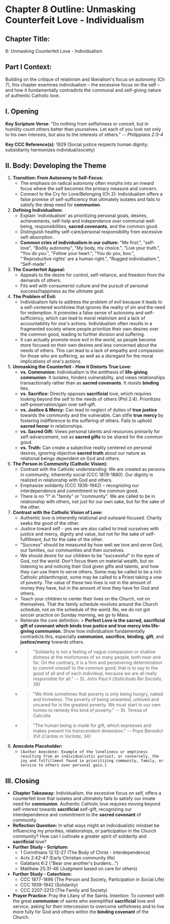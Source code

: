 # Chapter 8 Outline: Unmasking Counterfeit Love - Individualism

## Chapter Title:
8: Unmasking Counterfeit Love - Individualism

## Part I Context:
Building on the critique of relativism and liberalism's focus on autonomy (Ch 7), this chapter examines individualism – the excessive focus on the self – and how it fundamentally contradicts the communal and self-giving nature of authentic Catholic love.

## I. Opening

**Key Scripture Verse**: "Do nothing from selfishness or conceit, but in humility count others better than yourselves. Let each of you look not only to his own interests, but also to the interests of others." -- *Philippians 2:3-4*

**Key CCC Reference(s)**: 1929 (Social justice respects human dignity; subsidiarity harmonizes individual/society)

## II. Body: Developing the Theme

1.  **Transition: From Autonomy to Self-Focus:**
    *   The emphasis on radical autonomy often morphs into an inward focus where the self becomes the primary measure and concern.
    *   Connect to the Cry for Love/Belonging (Ch 2): Individualism offers a false promise of self-sufficiency that ultimately isolates and fails to satisfy the deep need for **communion**.
2.  **Defining Individualism:**
    *   Explain 'individualism' as prioritizing personal goals, desires, achievements, self-help and independence *over* communal well-being, responsibilities, **sacred covenants**, and the common good.
    *   Distinguish healthy self-care/personal responsibility from excessive self-absorption.
    *   **Common cries of individualism in our culture:** "Me first.", "self-love", "Bodily autonomy", "My body, my choice.", "Live your truth.", "You do you.", "Follow your heart.", "You do you, boo.", "'Reproductive rights' are a human right.", "Rugged individualism.", "Self-made".
3.  **The Counterfeit Appeal:**
    *   Appeals to the desire for control, self-reliance, and freedom from the demands of others.
    *   Fits well with consumerist culture and the pursuit of personal success/happiness as the ultimate goal.
4. **The Problem of Evil:**
    *   Individualism fails to address the problem of evil because it leads to a self-centered worldview that ignores the reality of sin and the need for redemption. It promotes a false sense of autonomy and self-sufficiency, which can lead to moral relativism and a lack of accountability for one's actions. Individualism often results in a fragmented society where people prioritize their own desires over the common good, leading to further division and suffering.
    *   It can actually promote more evil in the world, as people become more focused on their own desires and less concerned about the needs of others. This can lead to a lack of empathy and compassion for those who are suffering, as well as a disregard for the moral implications of one's actions.
5.  **Unmasking the Counterfeit - How it Distorts True Love:**
    *   **vs. Communion:** Individualism is the antithesis of **life-giving communion**. It isolates, hinders vulnerability, and views relationships transactionally rather than as **sacred covenants**. It resists **binding** ties.
    *   **vs. Sacrifice:** Directly opposes **sacrificial** love, which requires looking beyond the self to the needs of others (Phil 2:4). Prioritizes self-preservation/gain over self-gift.
    *   **vs. Justice & Mercy:** Can lead to neglect of duties of **true justice** towards the community and the vulnerable. Can stifle **true mercy** by fostering indifference to the suffering of others. Fails to uphold **sacred honor** in relationships.
    *   **vs. Sacred Gift:** Views personal talents and resources primarily for self-advancement, not as **sacred gifts** to be shared for the common good.
    *   **vs. Truth:** Can create a subjective reality centered on personal desires, ignoring objective **sacred truth** about our nature as relational beings dependent on God and others.
6.  **The Person in Community (Catholic Vision):**
    *   Contrast with the Catholic understanding: We are created as persons *in* community, inherently social (CCC 1878-1880). Our dignity is realized *in* relationship with God and others.
    *   Emphasize solidarity (CCC 1939-1942) – recognizing our interdependence and commitment to the common good.
    *   There is no "I" in "family" or "community". We are called to be in relationship with others, not just for our own sake, but for the sake of the other.
7.  **Contrast with the Catholic Vision of Love:**
    *   Authentic love is inherently relational and outward-focused. Charity seeks the good of the other.
    *   Justice toward self - yes we are also called to treat ourselves with justice and mercy, dignity and value, but not for the sake of self-fulfillment, but for the sake of the other.
    *   "Success" should be measured by how well we love and serve God, our families, our communities and then ourselves.
    *   We should desire for our children to be "successful" in the eyes of God, not the world. Don't focus them on material wealth, but on listening to and noticing their God given gifts and talents, and how they can use them to serve others. Some may be called to be a rich Catholic philanthropist, some may be called to a Priest taking a vow of poverty.  The value of these two lives is not in the amount of money they have, but in the amount of love they have for God and others.
    *   Teach your children to center their lives on the Church, not on themselves. That the family schedule revolves around the Church schedule, not on the schedule of the world. No, we do not got soccer practice on Sunday morning, we go to Mass.
    *   Reiterate the core definition: > **Perfect Love is the sacred, sacrificial gift of covenant which binds true justice and true mercy into life-giving communion.** Show how individualism fundamentally contradicts this, especially **communion**, **sacrifice**, **binding**, **gift**, and **justice/mercy** towards others.
    *   > "Solidarity is not a feeling of vague compassion or shallow distress at the misfortunes of so many people, both near and far. On the contrary, it is a firm and persevering determination to commit oneself to the common good; that is to say to the good of all and of each individual, because we are all really responsible for all." -- St. John Paul II (*Sollicitudo Rei Socialis*, 38)
    *   > "We think sometimes that poverty is only being hungry, naked and homeless. The poverty of being unwanted, unloved and uncared for is the greatest poverty. We must start in our own homes to remedy this kind of poverty." -- St. Teresa of Calcutta
    *   > "The human being is made for gift, which expresses and makes present his transcendent dimension." -- Pope Benedict XVI (*Caritas in Veritate*, 34)
8.  **Anecdote Placeholder:**
    *   `[Author Anecdote: Example of the loneliness or emptiness resulting from an individualistic pursuit, or conversely, the joy and fulfillment found in prioritizing community, family, or service to others over personal gain.]`

## III. Closing

*   **Chapter Takeaway:** Individualism, the excessive focus on self, offers a counterfeit love that isolates and ultimately fails to satisfy our innate need for **communion**. Authentic Catholic love requires moving beyond self-interest towards **sacrificial** self-gift, recognizing our interdependence and commitment to the **sacred covenant** of community.
*   **Reflection Question:** In what ways might an individualistic mindset be influencing my priorities, relationships, or participation in the Church community? How can I cultivate a greater spirit of solidarity and **sacrificial** love?
*   **Further Study - Scripture:**
    *   1 Corinthians 12:12-27 (The Body of Christ - interdependence)
    *   Acts 2:42-47 (Early Christian community life)
    *   Galatians 6:2 ("Bear one another's burdens...")
    *   Matthew 25:31-46 (Judgment based on care for others)
*   **Further Study - Catechism:**
    *   CCC 1877-1896 (The Person and Society, Participation in Social Life)
    *   CCC 1939-1942 (Solidarity)
    *   CCC 2207-2213 (The Family and Society)
*   **Prayer Practice:** Pray the Litany of the Saints. Intention: To connect with the great **communion** of saints who exemplified **sacrificial** love and service, asking for their intercession to overcome selfishness and to live more fully for God and others within the **binding covenant** of the Church.

